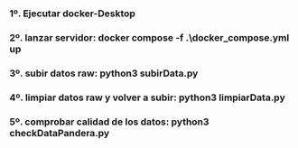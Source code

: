 ### 1º. Ejecutar docker-Desktop
### 2º. lanzar servidor: docker compose -f .\docker_compose.yml up 
### 3º. subir datos raw: python3 subirData.py
### 4º. limpiar datos raw y volver a subir: python3 limpiarData.py
### 5º. comprobar calidad de los datos: python3 checkDataPandera.py